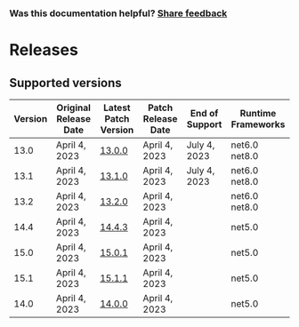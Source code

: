 
### Was this documentation helpful? [Share feedback](https://www.research.net/r/DGDQWXH?src=documentation%2Freleases)

# Releases

## Supported versions

| Version | Original Release Date | Latest Patch Version | Patch Release Date | End of Support | Runtime Frameworks |
| --- | --- | --- | --- | --- | --- |
| 13.0 | April 4, 2023 | [13.0.0](https://github.com/schmittjoseph/dotnet-monitor/releases/tag/v13.0.0) | April 4, 2023 | July 4, 2023 | net6.0<br/>net8.0 |
| 13.1 | April 4, 2023 | [13.1.0](https://github.com/schmittjoseph/dotnet-monitor/releases/tag/v13.1.0) | April 4, 2023 | July 4, 2023 | net6.0<br/>net8.0 |
| 13.2 | April 4, 2023 | [13.2.0](https://github.com/schmittjoseph/dotnet-monitor/releases/tag/v13.2.0) | April 4, 2023 |  | net6.0<br/>net8.0 |
| 14.4 | April 4, 2023 | [14.4.3](https://github.com/schmittjoseph/dotnet-monitor/releases/tag/v14.4.3) | April 4, 2023 |  | net5.0 |
| 15.0 | April 4, 2023 | [15.0.1](https://github.com/schmittjoseph/dotnet-monitor/releases/tag/v15.0.1) | April 4, 2023 |  | net5.0 |
| 15.1 | April 4, 2023 | [15.1.1](https://github.com/schmittjoseph/dotnet-monitor/releases/tag/v15.1.1) | April 4, 2023 |  | net5.0 |
| 14.0 | April 4, 2023 | [14.0.0](https://github.com/schmittjoseph/dotnet-monitor/releases/tag/v14.0.0) | April 4, 2023 |  | net5.0 |


